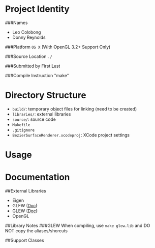 Project Identity
================
###Names
- Leo Colobong
- Donny Reynolds

###Platform
`OS X` (With OpenGL 3.2+ Support Only)

###Source Location
`./`

###Submitted by
First Last

###Compile Instruction
"make"

Directory Structure
=====================
- `build/`: temporary object files for linking (need to be created)
- `libraries/`: external libraries
- `source/`: source code
- `Makefile`
- `.gitignore`
- `BezierSurfaceRenderer.xcodeproj`: XCode project settings

Usage
=====================


Documentation
=====================

##External Libraries
- Eigen
- GLFW ([Doc](http://www.glfw.org/docs/latest/pages.html))
- GLEW ([Doc](http://glew.sourceforge.net/install.html))
- OpenGL

##Library Notes
###GLEW
When compiling, use `make glew.lib` and DO NOT copy the aliases/shorcuts

##Support Classes